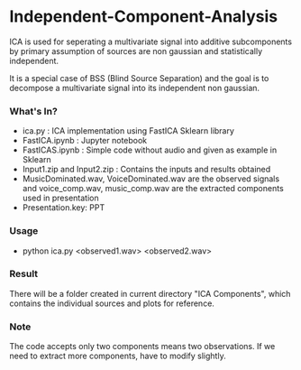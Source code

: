 # Independent-Component-Analysis

ICA is used for seperating a multivariate signal into additive subcomponents by primary assumption of sources are non gaussian and statistically independent.

It is a special case of BSS (Blind Source Separation) and the goal is to decompose a multivariate signal into its independent non gaussian.

### What's In?
- ica.py : ICA implementation using FastICA Sklearn library
- FastICA.ipynb : Jupyter notebook
- FastICAS.ipynb : Simple code without audio and given as example in Sklearn
- Input1.zip and Input2.zip : Contains the inputs and results obtained
- MusicDominated.wav, VoiceDominated.wav are the observed signals and voice_comp.wav, music_comp.wav are the extracted components used in presentation
- Presentation.key: PPT

### Usage

- python ica.py <observed1.wav> <observed2.wav>

### Result

There will be a folder created in current directory "ICA Components", which contains the individual sources and plots for reference.

### Note

The code accepts only two components means two observations. If we need to extract more components, have to modify slightly.
